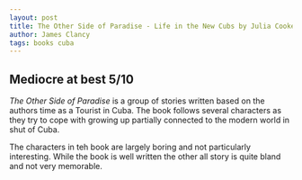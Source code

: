 ```yaml
---
layout: post
title: The Other Side of Paradise - Life in the New Cubs by Julia Cooke
author: James Clancy
tags: books cuba
---
```


## Mediocre at best 5/10

_The Other Side of Paradise_ is a group of stories written based on the authors time as a Tourist in Cuba. The book follows several characters as they try to cope with growing up partially connected to the modern world in shut of Cuba. 

The characters in teh book are largely boring and not particularly interesting. While the book is well written the other all story is quite bland and not very memorable. 